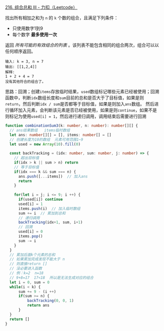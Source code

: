 [216. 组合总和 III - 力扣（Leetcode）](https://leetcode.cn/problems/combination-sum-iii/description/)

找出所有相加之和为 `n` 的 `k` 个数的组合，且满足下列条件：

- 只使用数字1到9
- 每个数字 **最多使用一次** 

返回 *所有可能的有效组合的列表* 。该列表不能包含相同的组合两次，组合可以以任何顺序返回。

```
输入: k = 3, n = 7
输出: [[1,2,4]]
解释:
1 + 2 + 4 = 7
没有其他符合的组合了。
```

思路：回溯；创建`items`存放临时结果，`used`数组标记哪些元素已经被使用；回溯函数中，判断`idx`数组长度和`sum`目前的总和是否大于了目标值，如果是则`return`，然后判断`idx / sum`是否都等于目标值，如果是则加入`ans`数组。
然后进行循环加入元素，会判断该元素是否已经被使用，如果是则`continue`，如果不是则标记为使用`used[i] = 1`，然后进行递归调用，调用结束后需要进行回溯

```typescript
function combinationSum3(k: number, n: number): number[][] {
  // ans结果数组   items临时数组
  let ans: number[][] = [], items: number[] = []
  // 创建长度为10的数组  元素可用范围1~9
  let used = new Array(10).fill(0)
  
  const backTracking = (idx: number, sum: number, j: number) => {
    // 超出目标值
    if(idx > k || sum > n) return
    // 等于目标值
    if(idx === k && sum === n) {
      ans.push([...items])  // 加入ans
      return
    }
    
    for(let i = j; i <= 9; i ++) {
      if(used[i]) continue
      used[i] = 1
      items.push(i)  // 加入临时数组
      sum += i  // 累加到总和
      // 递归调用
      backTracking(idx+1, sum, i+1)
      // 回溯
      used[i] = 0
      items.pop()
      sum -= i
    }
  }
  // 累加后面k个元素的总和
  // 如果累加完成发现不能大于 n
  // 则直接return []
  // 没必要进入函数
  // 例：k=2  n=18
  // 9+8=17  17<18  所以是无法生成对应的组合
  let i = 0, sum = 0
  while(i < k) {
      sum += 9 - (i ++)
      if(sum >= n) {
          backTracking(0, 0, 1)
          return ans
      }
  }
  return []
}
```

